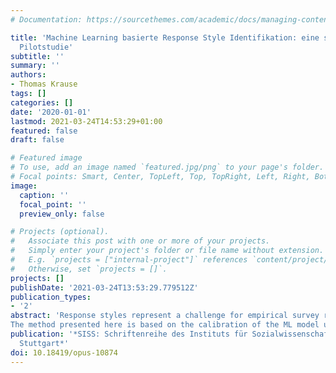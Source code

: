 ```yaml
---
# Documentation: https://sourcethemes.com/academic/docs/managing-content/

title: 'Machine Learning basierte Response Style Identifikation: eine simulations-statistische
  Pilotstudie'
subtitle: ''
summary: ''
authors:
- Thomas Krause
tags: []
categories: []
date: '2020-01-01'
lastmod: 2021-03-24T14:53:29+01:00
featured: false
draft: false

# Featured image
# To use, add an image named `featured.jpg/png` to your page's folder.
# Focal points: Smart, Center, TopLeft, Top, TopRight, Left, Right, BottomLeft, Bottom, BottomRight.
image:
  caption: ''
  focal_point: ''
  preview_only: false

# Projects (optional).
#   Associate this post with one or more of your projects.
#   Simply enter your project's folder or file name without extension.
#   E.g. `projects = ["internal-project"]` references `content/project/deep-learning/index.md`.
#   Otherwise, set `projects = []`.
projects: []
publishDate: '2021-03-24T13:53:29.779512Z'
publication_types:
- '2'
abstract: 'Response styles represent a challenge for empirical survey research. Response behavior which is not associated with the content of a survey question can not only influence proportional and average values but also distort model-based parameter estimation. In this pilot study we investigate whether machine learning (ML) methods can be used to construct an empirically based approach to a uniform identification of the most common response style patterns. This method could replace more complex control procedures, which can only find some patterns or are associated with considerable additional effort. Our approach could, therefore, be a more universal and practical option.
The method presented here is based on the calibration of the ML model using synthesized data that correspond to a formal definition of response styles (RS) and a proportion of empirical data (European Social Survey) which is not affected by RS. The trained model can then be applied to empirically collected data in order to reliably detect and process RS patterns in survey data. With error classification rates of 0.3 to 3.5 %, the results of this study suggest that our ML-based response style detection is a promising alternative to previous methods.'
publication: '*SISS: Schriftenreihe des Instituts für Sozialwissenschaften der Universität
  Stuttgart*'
doi: 10.18419/opus-10874
---
```

